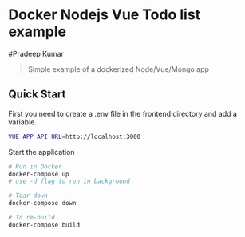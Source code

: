 # Docker Nodejs Vue Todo list example
#Pradeep Kumar
> Simple example of a dockerized Node/Vue/Mongo app

## Quick Start

First you need to create a .env file in the frontend directory and add a variable.

```bash
VUE_APP_API_URL=http://localhost:3000
```

Start the application

```bash
# Run in Docker
docker-compose up
# use -d flag to run in background

# Tear down
docker-compose down

# To re-build
docker-compose build
```
